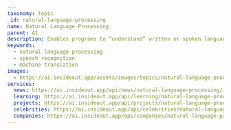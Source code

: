 ```yaml
---
taxonomy: topic
_id: natural-language-processing
name: Natural Language Processing
parent: AI
description: Enables programs to “understand” written or spoken language
keywords:
  - natural language processing
  - speech recognition
  - machine translation
images:
  - https://ai.insideout.app/assets/images/topics/natural-language-processing.jpg
services:
  news: https://ai.insideout.app/api/news/natural-language-processing/
  learning: https://ai.insideout.app/api/learning/natural-language-processing/
  projects: https://ai.insideout.app/api/projects/natural-language-processing/
  celebrities: https://ai.insideout.app/api/celebrities/natural-language-processing/
  companies: https://ai.insideout.app/api/companies/natural-language-processing/
---
```

